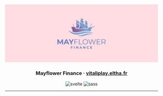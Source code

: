 ![mayflower thumbnail](./readme-banner.png)

<div align="center">
  <h3>Mayflower Finance · <a target="_blank" href="http://vitaliplay.eltha.fr">vitaliplay.eltha.fr</a></h3>
  <img src="https://img.shields.io/badge/svelte-%23f1413d.svg?style=for-the-badge&logo=svelte&logoColor=white" alt="svelte">
  <img src="https://img.shields.io/badge/SASS-hotpink.svg?style=for-the-badge&logo=SASS&logoColor=white" alt="sass">
</div>

<hr>

